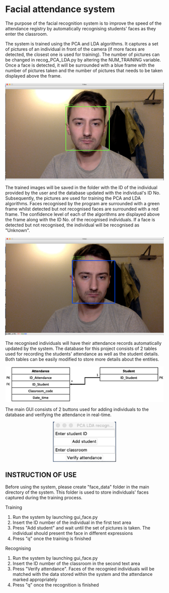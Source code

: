 # Facial attendance system

The purpose of the facial recognition system is to improve the speed of the attendance registry by automatically recognising students' faces as they enter the classroom. 

The system is trained using the PCA and LDA algorithms. It captures a set of pictures of an individual in front of the camera (if more faces are detected, the closest one is used for training). The number of pictures can be changed in recog_PCA_LDA.py by altering the NUM_TRAINING variable. Once a face is detected, it will be surrounded with a blue frame with the number of pictures taken and the number of pictures that needs to be taken displayed above the frame.

<p align="center">
  <img src="Images/addStudent.png" align="middle" width="600">
</p>

The trained images will be saved in the folder with the ID of the individual provided by the user and the database updated with the individual's ID No. Subsequently, the pictures are used for training the PCA and LDA algorithms. Faces recognised by the program are surrounded with a green frame whilst detected but not recognised faces are surrounded with a red frame. The confidence level of each of the algorithms are displayed above the frame along with the ID No. of the recognised individuals. If a face is detected but not recognised, the individual will be recognised as "Unknown". 

<p align="center">
  <img src="Images/verifyAttendance.png" width="600">
</p>

The recognised individuals will have their attendance records automatically updated by the system. The database for this project consists of 2 tables used for recording the students' attendance as well as the student details. Both tables can be easily modified to store more details about the entities.

<p align="center">
  <img src="Images/databaseDesign.png" align="center" width="600">
</p>

The main GUI consists of 2 buttons used for adding individuals to the database and verifying the attendance in real-time.

<p align="center">
  <img src="Images/gui.png" align="center" width="200">
</p>

## INSTRUCTION OF USE

Before using the system, please create "face_data" folder in the main directory of the system. This folder is used to store individuals' faces captured during the training process.

Training
1. Run the system by launching gui_face.py
2. Insert the ID number of the individual in the first text area
3. Press "Add student" and wait until the set of pictures is taken. The individual should present the face in different expressions
4. Press "q" once the training is finished

Recognising
1. Run the system by launching gui_face.py
2. Insert the ID number of the classroom in the second text area
3. Press "Verify attendance". Faces of the recognied individuals will be matched with the data stored within the system and the attendance marked appropriately
4. Press "q" once the recognition is finished

